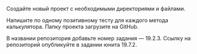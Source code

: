 Создайте новый проект с необходимыми директориями и файлами.

Напишите по одному позитивному тесту для каждого метода калькулятора. Папку проекта загрузите на GitHub.

В названии репозитория добавьте номер задания — 19.2.3. Ссылку на репозиторий опубликуйте в задании юнита 19.7.2.